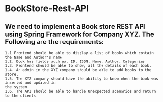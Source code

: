 # BookStore-Rest-API

## We need to implement a Book store REST API using Spring Framework for Company XYZ. The Following are the requirements:
    1.1 Frontend should be able to display a list of books which contain the Name and Author's name
    1.2. Book has fields such as: ID, ISBN, Name, Author, Categories
    1.3. Frontend should be able to show, all the details of each book.
    1.4. An admin in the XYZ company should be able to add books to the store.
    1.5. The XYZ company should have the ability to know when the book was inserted and updated in
    the system.
    1.6. The API should be able to handle Unexpected scenarios and return to the clients